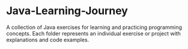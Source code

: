 # Java-Learning-Journey
A collection of Java exercises for learning and practicing programming concepts. Each folder represents an individual exercise or project with explanations and code examples.
